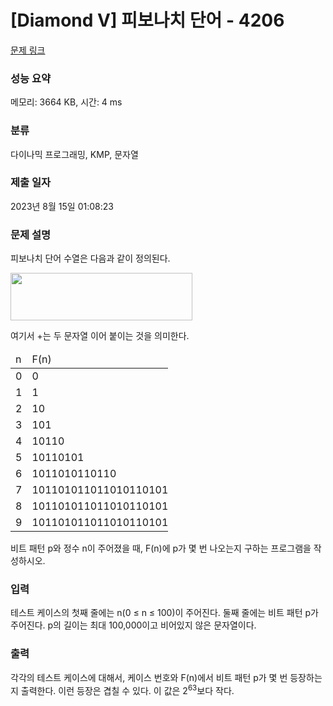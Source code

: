 # [Diamond V] 피보나치 단어 - 4206 

[문제 링크](https://www.acmicpc.net/problem/4206) 

### 성능 요약

메모리: 3664 KB, 시간: 4 ms

### 분류

다이나믹 프로그래밍, KMP, 문자열

### 제출 일자

2023년 8월 15일 01:08:23

### 문제 설명

<p>
	피보나치 단어 수열은 다음과 같이 정의된다.</p>
<p>
	<img alt="" src="https://www.acmicpc.net/upload/images/fibo.png" style="width: 291px; height: 76px;"></p>
<p>
	여기서 +는 두 문자열 이어 붙이는 것을 의미한다.</p>
<table class="table table-bordered table-condensed" style="width: 50%;">
	<thead>
		<tr>
			<td style="width:5%;">
				n</td>
			<td style="width:45%;">
				F(n)</td>
		</tr>
	</thead>
	<tbody>
		<tr>
			<td>
				0</td>
			<td>
				0</td>
		</tr>
		<tr>
			<td>
				1</td>
			<td>
				1</td>
		</tr>
		<tr>
			<td>
				2</td>
			<td>
				10</td>
		</tr>
		<tr>
			<td>
				3</td>
			<td>
				101</td>
		</tr>
		<tr>
			<td>
				4</td>
			<td>
				10110</td>
		</tr>
		<tr>
			<td>
				5</td>
			<td>
				10110101</td>
		</tr>
		<tr>
			<td>
				6</td>
			<td>
				1011010110110</td>
		</tr>
		<tr>
			<td>
				7</td>
			<td>
				101101011011010110101</td>
		</tr>
		<tr>
			<td>
				8</td>
			<td>
				1011010110110101101011011010110110</td>
		</tr>
		<tr>
			<td>
				9</td>
			<td>
				1011010110110101101011011010110110101101011011010110101</td>
		</tr>
	</tbody>
</table>
<p>
	비트 패턴 p와 정수 n이 주어졌을 때, F(n)에 p가 몇 번 나오는지 구하는 프로그램을 작성하시오.</p>

### 입력 

 <p>
	테스트 케이스의 첫째 줄에는 n(0 ≤ n ≤ 100)이 주어진다. 둘째 줄에는 비트 패턴 p가 주어진다. p의 길이는 최대 100,000이고 비어있지 않은 문자열이다.</p>

### 출력 

 <p>
	각각의 테스트 케이스에 대해서, 케이스 번호와 F(n)에서 비트 패턴 p가 몇 번 등장하는지 출력한다. 이런 등장은 겹칠 수 있다. 이 값은 2<sup>63</sup>보다 작다.</p>

